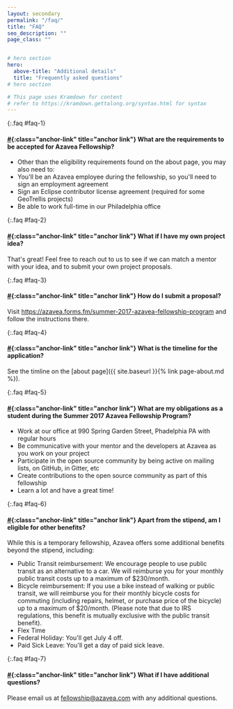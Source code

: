 ```yaml
---
layout: secondary
permalink: "/faq/"
title: "FAQ"
seo_description: ""
page_class: ""


# hero section
hero:
  above-title: "Additional details"
  title: "Frequently asked questions"
# hero section

# This page uses Kramdown for content
# refer to https://kramdown.gettalong.org/syntax.html for syntax
---
```


{:.faq #faq-1}
#### [#](#faq-1){:class="anchor-link" title="anchor link"} What are the requirements to be accepted for Azavea Fellowship?
- Other than the eligibility requirements found on the about page, you may also need to:
- You'll be an Azavea employee during the fellowship, so you'll need to sign an employment agreement
- Sign an Eclipse contributor license agreement (required for some GeoTrellis projects)
- Be able to work full-time in our Philadelphia office

{:.faq #faq-2}
#### [#](#faq-2){:class="anchor-link" title="anchor link"} What if I have my own project idea?
That's great! Feel free to reach out to us to see if we can match a mentor with your idea, and to submit your own project proposals.

{:.faq #faq-3}
#### [#](#faq-3){:class="anchor-link" title="anchor link"} How do I submit a proposal?
Visit <https://azavea.forms.fm/summer-2017-azavea-fellowship-program> and follow the instructions there.

{:.faq #faq-4}
#### [#](#faq-4){:class="anchor-link" title="anchor link"} What is the timeline for the application?
See the timline on the [about page]({{ site.baseurl }}{% link page-about.md %}).

{:.faq #faq-5}
#### [#](#faq-5){:class="anchor-link" title="anchor link"} What are my obligations as a student during the Summer 2017 Azavea Fellowship Program?
- Work at our office at 990 Spring Garden Street, Phadelphia PA with regular hours
- Be communicative with your mentor and the developers at Azavea as you work on your project
- Participate in the open source community by being active on mailing lists, on GitHub, in Gitter, etc
- Create contributions to the open source community as part of this fellowship
- Learn a lot and have a great time!

{:.faq #faq-6}
#### [#](#faq-6){:class="anchor-link" title="anchor link"} Apart from the stipend, am I eligible for other benefits?
While this is a temporary fellowship, Azavea offers some additional benefits beyond the stipend, including:

- Public Transit reimbursement: We encourage people to use public transit as an alternative to a car. We will reimburse you for your monthly public transit costs up to a maximum of $230/month.
- Bicycle reimbursement: If you use a bike instead of walking or public transit, we will reimburse you for their monthly bicycle costs for commuting (including repairs, helmet, or purchase price of the bicycle) up to a maximum of $20/month. (Please note that due to IRS regulations, this benefit is mutually exclusive with the public transit benefit).
- Flex Time
- Federal Holiday: You'll get July 4 off.
- Paid Sick Leave: You'll get a day of paid sick leave.

{:.faq #faq-7}
#### [#](#faq-7){:class="anchor-link" title="anchor link"} What if I have additional questions?
Please email us at <fellowship@azavea.com> with any additional questions.